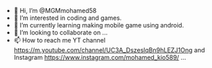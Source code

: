 - 👋 Hi, I’m @MGMmohamed58
- 👀 I’m interested in coding and games.
- 🌱 I’m currently learning making mobile game using android.
- 💞️ I’m looking to collaborate on ...
- 📫 How to reach me YT channel https://m.youtube.com/channel/UC3A_DszeslqBn9hLEZJ1Ong and Instagram https://www.instagram.com/mohamed_kio589/  ...

<!---
MGMmohamed58/MGMmohamed58 is a ✨ special ✨ repository because its `README.md` (this file) appears on your GitHub profile.
You can click the Preview link to take a look at your changes.
--->
